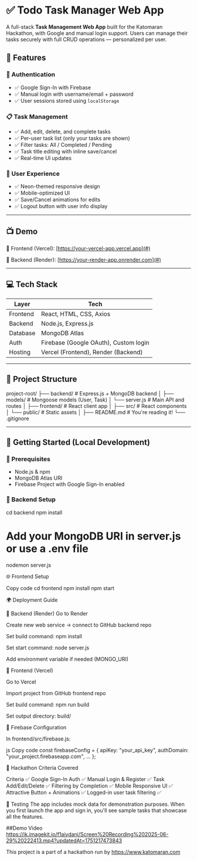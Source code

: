 # ✅ Todo Task Manager Web App

A full-stack **Task Management Web App** built for the Katomaran Hackathon, with Google and manual login support. Users can manage their tasks securely with full CRUD operations — personalized per user.

## 🌟 Features

### 🔐 Authentication
- ✅ Google Sign-In with Firebase
- ✅ Manual login with username/email + password
- ✅ User sessions stored using `localStorage`

### 📋 Task Management
- ✅ Add, edit, delete, and complete tasks
- ✅ Per-user task list (only your tasks are shown)
- ✅ Filter tasks: All / Completed / Pending
- ✅ Task title editing with inline save/cancel
- ✅ Real-time UI updates

### 🎨 User Experience
- ✅ Neon-themed responsive design
- ✅ Mobile-optimized UI
- ✅ Save/Cancel animations for edits
- ✅ Logout button with user info display

---

## 📺 Demo

🔗 Frontend (Vercel): [https://your-vercel-app.vercel.app](#)

🔗 Backend (Render): [https://your-render-app.onrender.com](#)

---

## 💻 Tech Stack

| Layer       | Tech                      |
|-------------|---------------------------|
| Frontend    | React, HTML, CSS, Axios   |
| Backend     | Node.js, Express.js       |
| Database    | MongoDB Atlas             |
| Auth        | Firebase (Google OAuth), Custom login |
| Hosting     | Vercel (Frontend), Render (Backend) |

---

## 📁 Project Structure
project-root/
├── backend/ # Express.js + MongoDB backend
│ ├── models/ # Mongoose models (User, Task)
│ └── server.js # Main API and routes
│
├── frontend/ # React client app
│ ├── src/ # React components
│ └── public/ # Static assets
│
├── README.md # You're reading it!
└── .gitignore


---

## 🚀 Getting Started (Local Development)

### 🔧 Prerequisites
- Node.js & npm
- MongoDB Atlas URI
- Firebase Project with Google Sign-In enabled

### 🔨 Backend Setup

cd backend
npm install
# Add your MongoDB URI in server.js or use a .env file
nodemon server.js

🌐 Frontend Setup

Copy code
cd frontend
npm install
npm start

🌍 Deployment Guide

🔹 Backend (Render)
Go to Render

Create new web service → connect to GitHub backend repo

Set build command: npm install

Set start command: node server.js

Add environment variable if needed (MONGO_URI)


🔹 Frontend (Vercel)

Go to Vercel

Import project from GitHub frontend repo

Set build command: npm run build

Set output directory: build/


🔑 Firebase Configuration

In frontend/src/firebase.js:

js
Copy code
const firebaseConfig = {
  apiKey: "your_api_key",
  authDomain: "your_project.firebaseapp.com",
  ...
};

🎯 Hackathon Criteria Covered

Criteria	✅
Google Sign-In Auth	✅
Manual Login & Register	✅
Task Add/Edit/Delete	✅
Filtering by Completion	✅
Mobile Responsive UI	✅
Attractive Button + Animations	✅
Logged-in user task filtering	✅

🧪 Testing
The app includes mock data for demonstration purposes. When you first launch the app and sign in, you'll see sample tasks that showcase all the features.

##Demo Video https://ik.imagekit.io/f1aiydani/Screen%20Recording%202025-06-29%20222413.mp4?updatedAt=1751217473843

This project is a part of a hackathon run by https://www.katomaran.com
